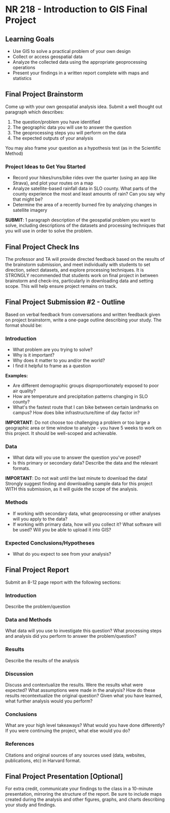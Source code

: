 # NR 218 - Introduction to GIS Final Project

## Learning Goals

- Use GIS to solve a practical problem of your own design
- Collect or access geospatial data
- Analyze the collected data using the appropriate geoprocessing operations
- Present your findings in a written report complete with maps and statistics

## Final Project Brainstorm

Come up with your own geospatial analysis idea. Submit a well thought out paragraph which describes: 
1. The question/problem you have identified
2. The geographic data you will use to answer the question
3. The geoprocessing steps you will perform on the data
4. The expected outputs of your analysis

You may also frame your question as a hypothesis test (as in the Scientific Method)

### Project Ideas to Get You Started

- Record your hikes/runs/bike rides over the quarter (using an app like Strava), and plot your routes on a map
- Analyze satellite-based rainfall data in SLO county. What parts of the county experience the most and least amounts of rain? Can you say why that might be?
- Determine the area of a recently burned fire by analyzing changes in satellite imagery

**SUBMIT**: 1 paragraph description of the geospatial problem you want to solve, including descriptions of the datasets and processing techniques that you will use in order to solve the problem.

## Final Project Check Ins

The professor and TA will provide directed feedback based on the results of the brainstorm submission, and meet individually with students to set direction, select datasets, and explore processing techniques. It is STRONGLY recommended that students work on final project in between brainstorm and check-ins, particularly in downloading data and setting scope. This will help ensure project remains on track.

## Final Project Submission #2 - Outline

Based on verbal feedback from conversations and written feedback given on project brainstorm, write a one-page outline describing your study. The format should be:

### Introduction
- What problem are you trying to solve?
- Why is it important?
- Why does it matter to you and/or the world?
- I find it helpful to frame as a question

**Examples:**
- Are different demographic groups disproportionately exposed to poor air quality?
- How are temperature and precipitation patterns changing in SLO county?
- What's the fastest route that I can bike between certain landmarks on campus? How does bike infrastructure/time of day factor in?

**IMPORTANT**: Do not choose too challenging a problem or too large a geographic area or time window to analyze - you have 5 weeks to work on this project. It should be well-scoped and achievable.

### Data
- What data will you use to answer the question you've posed?
- Is this primary or secondary data? Describe the data and the relevant formats.

**IMPORTANT**: Do not wait until the last minute to download the data! Strongly suggest finding and downloading sample data for this project WITH this submission, as it will guide the scope of the analysis.

### Methods
- If working with secondary data, what geoprocessing or other analyses will you apply to the data?
- If working with primary data, how will you collect it? What software will be used? Will you be able to upload it into GIS?

### Expected Conclusions/Hypotheses
- What do you expect to see from your analysis?

## Final Project Report

Submit an 8-12 page report with the following sections:

### Introduction
Describe the problem/question

### Data and Methods
What data will you use to investigate this question? What processing steps and analysis did you perform to answer the problem/question?

### Results
Describe the results of the analysis

### Discussion
Discuss and contextualize the results. Were the results what were expected? What assumptions were made in the analysis? How do these results recontextualize the original question? Given what you have learned, what further analysis would you perform?

### Conclusions
What are your high level takeaways? What would you have done differently? If you were continuing the project, what else would you do?

### References
Citations and original sources of any sources used (data, websites, publications, etc) in Harvard format.

## Final Project Presentation [Optional]

For extra credit, communicate your findings to the class in a 10-minute presentation, mirroring the structure of the report. Be sure to include maps created during the analysis and other figures, graphs, and charts describing your study and findings.